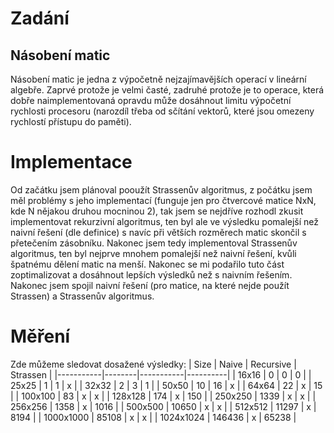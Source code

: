 # Zadání
## Násobení matic
Násobení matic je jedna z výpočetně nejzajímavějších operací v lineární algebře. Zaprvé protože je velmi časté, zadruhé protože je to operace, která dobře naimplementovaná opravdu může dosáhnout limitu výpočetní rychlosti procesoru (narozdíl třeba od sčítání vektorů, které jsou omezeny rychlostí přístupu do paměti).

# Implementace
Od začátku jsem plánoval pooužít Strassenův algoritmus, z počátku jsem měl problémy s jeho implementací (funguje jen pro čtvercové matice NxN, kde N nějakou druhou mocninou 2), tak jsem se nejdříve rozhodl zkusit implementovat rekurzivní algoritmus, ten byl ale ve výsledku pomalejší než naivní řešení (dle definice) s navíc při větších rozměrech matic skončil s přetečením zásobníku. Nakonec jsem tedy implementoval Strassenův algoritmus, ten byl nejprve mnohem pomalejší než naivní řešení, kvůli špatnému dělení matic na menší. Nakonec se mi podařilo tuto část zoptimalizovat a dosáhnout lepších výsledků než s naivním řešením. Nakonec jsem spojil naivní řešení (pro matice, na které nejde použít Strassen) a Strassenův algoritmus.

# Měření
Zde můžeme sledovat dosažené výsledky:
| Size      | Naive  | Recursive | Strassen |
|-----------|--------|-----------|----------|
| 16x16     |      0 |         0 |        0 |
| 25x25     |      1 |         1 |        x |
| 32x32     |      2 |         3 |        1 |
| 50x50     |     10 |        16 |        x |
| 64x64     |     22 |         x |       15 |
| 100x100   |     83 |         x |        x |
| 128x128   |    174 |         x |      150 |
| 250x250   |   1339 |         x |        x |
| 256x256   |   1358 |         x |     1016 |
| 500x500   |  10650 |         x |        x |
| 512x512   |  11297 |         x |     8194 |
| 1000x1000 |  85108 |         x |        x |
| 1024x1024 | 146436 |         x |    65238 |


